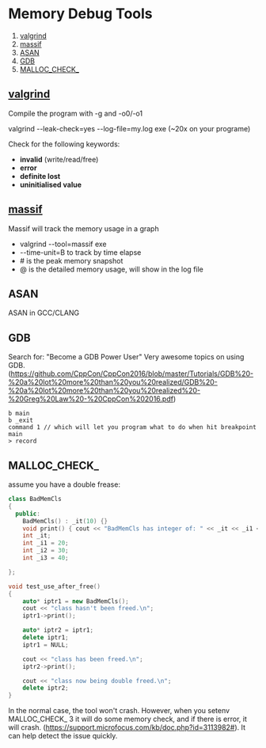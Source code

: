 # Memory Debug Tools
1. [valgrind](#valgrind)
2. [massif](#massif)
3. [ASAN](#ASAN)
4. [GDB](#GDB)
5. [MALLOC_CHECK_](#MALLOC_CHECK_)


## [valgrind](http://www.valgrind.org/docs/manual/quick-start.html)

Compile the program with -g and -o0/-o1

valgrind --leak-check=yes --log-file=my.log exe (~20x on your programe)

Check for the following keywords:

- **invalid** (write/read/free)
- **error**
- **definite lost**
- **uninitialised value**

## [massif](http://valgrind.org/docs/manual/ms-manual.html)

Massif will track the memory usage in a graph
- valgrind --tool=massif exe
- --time-unit=B to track by time elapse
- \# is the peak memory snapshot
- @ is the detailed memory usage, will show in the log file

## ASAN
ASAN in GCC/CLANG

## GDB
Search for: "Become a GDB Power User" Very awesome topics on using GDB.
(https://github.com/CppCon/CppCon2016/blob/master/Tutorials/GDB%20-%20a%20lot%20more%20than%20you%20realized/GDB%20-%20a%20lot%20more%20than%20you%20realized%20-%20Greg%20Law%20-%20CppCon%202016.pdf)
```make
b main
b _exit
command 1 // which will let you program what to do when hit breakpoint main
> record
```

## MALLOC_CHECK_
assume you have a double frease:
```c++
class BadMemCls
{
  public:
    BadMemCls() : _it(10) {}
    void print() { cout << "BadMemCls has integer of: " << _it << _i1 << _i2 << _i3 << endl; }
    int _it;
    int _i1 = 20;
    int _i2 = 30;
    int _i3 = 40;

};

void test_use_after_free()
{
    auto* iptr1 = new BadMemCls();
    cout << "class hasn't been freed.\n";
    iptr1->print();

    auto* iptr2 = iptr1;
    delete iptr1;
    iptr1 = NULL;

    cout << "class has been freed.\n";
    iptr2->print();

    cout << "class now being double freed.\n";
    delete iptr2;
}
```

In the normal case, the tool won't crash. However, when you setenv MALLOC_CHECK_ 3 it will do some memory check, and if there is error, it will crash. (https://support.microfocus.com/kb/doc.php?id=3113982#). It can help detect the issue quickly.
